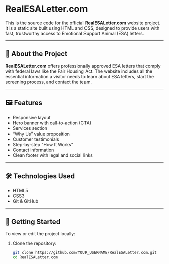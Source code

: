 # RealESALetter.com

This is the source code for the official **RealESALetter.com** website project. It is a static site built using HTML and CSS, designed to provide users with fast, trustworthy access to Emotional Support Animal (ESA) letters.

---

## 📌 About the Project

**RealESALetter.com** offers professionally approved ESA letters that comply with federal laws like the Fair Housing Act. The website includes all the essential information a visitor needs to learn about ESA letters, start the screening process, and contact the team.

---

## 🖼️ Features

- Responsive layout
- Hero banner with call-to-action (CTA)
- Services section
- “Why Us” value proposition
- Customer testimonials
- Step-by-step "How It Works"
- Contact information
- Clean footer with legal and social links

---

## 🛠️ Technologies Used

- HTML5
- CSS3
- Git & GitHub

---

## 🚀 Getting Started

To view or edit the project locally:

1. Clone the repository:
   ```bash
   git clone https://github.com/YOUR_USERNAME/RealESALetter.com.git
   cd RealESALetter.com
